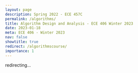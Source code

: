 ```yaml
---
layout: page
description: Spring 2022 - ECE 457C
permalink: /algorithms/
title: Algorithm Design and Analysis - ECE 406 Winter 2023
date: 2023-01-18
meta: ECE 406 - Winter 2023
nav: false
showtitle: true
redirect: /algorithmscourse/
importance: 1
---
```


redirecting...
